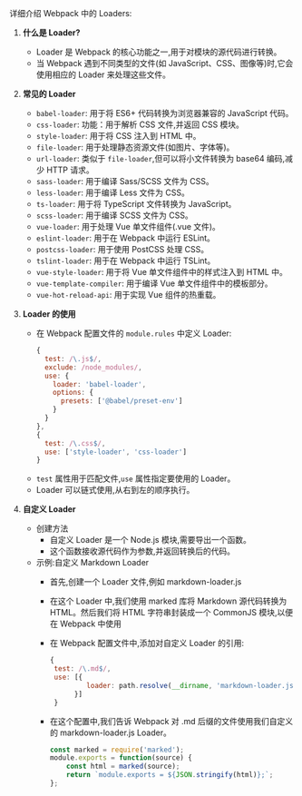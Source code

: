 详细介绍 Webpack 中的 Loaders:
1. **什么是 Loader?**
   - Loader 是 Webpack 的核心功能之一,用于对模块的源代码进行转换。
   - 当 Webpack 遇到不同类型的文件(如 JavaScript、CSS、图像等)时,它会使用相应的 Loader 来处理这些文件。

2. **常见的 Loader**
   - `babel-loader`: 用于将 ES6+ 代码转换为浏览器兼容的 JavaScript 代码。
   - `css-loader`: 功能：用于解析 CSS 文件,并返回 CSS 模块。
   - `style-loader`: 用于将 CSS 注入到 HTML 中。
   - `file-loader`: 用于处理静态资源文件(如图片、字体等)。
   - `url-loader`: 类似于 `file-loader`,但可以将小文件转换为 base64 编码,减少 HTTP 请求。
   - `sass-loader`: 用于编译 Sass/SCSS 文件为 CSS。
   - `less-loader`: 用于编译 Less 文件为 CSS。
   - `ts-loader`: 用于将 TypeScript 文件转换为 JavaScript。
   - `scss-loader`: 用于编译 SCSS 文件为 CSS。
   - `vue-loader`: 用于处理 Vue 单文件组件(.vue 文件)。
   - `eslint-loader`: 用于在 Webpack 中运行 ESLint。
   - `postcss-loader`: 用于使用 PostCSS 处理 CSS。
   - `tslint-loader`: 用于在 Webpack 中运行 TSLint。
   - `vue-style-loader`: 用于将 Vue 单文件组件中的样式注入到 HTML 中。
   - `vue-template-compiler`: 用于编译 Vue 单文件组件中的模板部分。
   - `vue-hot-reload-api`: 用于实现 Vue 组件的热重载。
  

3. **Loader 的使用**
   - 在 Webpack 配置文件的 `module.rules` 中定义 Loader:
     ``` javascript
     {
       test: /\.js$/,
       exclude: /node_modules/,
       use: {
         loader: 'babel-loader',
         options: {
           presets: ['@babel/preset-env']
         }
       }
     },
     {
       test: /\.css$/,
       use: ['style-loader', 'css-loader']
     }
     ```
   - `test` 属性用于匹配文件,`use` 属性指定要使用的 Loader。
   - Loader 可以链式使用,从右到左的顺序执行。

4. **自定义 Loader**
   - 创建方法
     - 自定义 Loader 是一个 Node.js 模块,需要导出一个函数。
     - 这个函数接收源代码作为参数,并返回转换后的代码。
   - 示例:自定义 Markdown Loader
     - 首先,创建一个 Loader 文件,例如 markdown-loader.js
     - 在这个 Loader 中,我们使用 marked 库将 Markdown 源代码转换为 HTML。然后我们将 HTML 字符串封装成一个 CommonJS 模块,以便在 Webpack 中使用  
     - 在 Webpack 配置文件中,添加对自定义 Loader 的引用:
        ``` javascript
        {
         test: /\.md$/,
         use: [{ 
                 loader: path.resolve(__dirname, 'markdown-loader.js') 
              }]
         }
        ```
     - 在这个配置中,我们告诉 Webpack 对 .md 后缀的文件使用我们自定义的 markdown-loader.js Loader。

        ``` javascript 
        const marked = require('marked');
        module.exports = function(source) {
            const html = marked(source);
            return `module.exports = ${JSON.stringify(html)};`;
        };
        ```